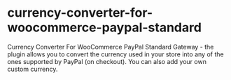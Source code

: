 # currency-converter-for-woocommerce-paypal-standard
Currency Converter For WooCommerce PayPal Standard Gateway - the plugin allows you to convert the currency used in your store into any of the ones supported by PayPal (on checkout). You can also add your own custom currency.
